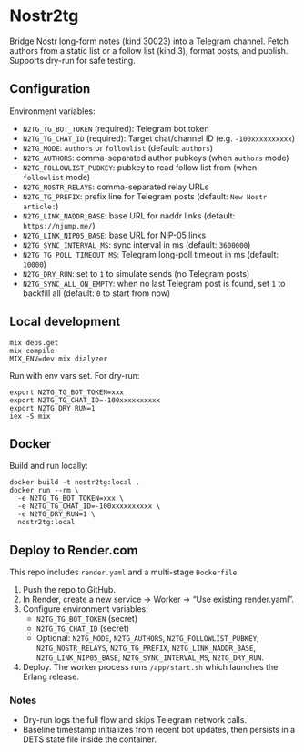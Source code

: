 # Nostr2tg

Bridge Nostr long-form notes (kind 30023) into a Telegram channel. Fetch authors from a static list or a follow list (kind 3), format posts, and publish. Supports dry-run for safe testing.

## Configuration

Environment variables:

- `N2TG_TG_BOT_TOKEN` (required): Telegram bot token
- `N2TG_TG_CHAT_ID` (required): Target chat/channel ID (e.g. `-100xxxxxxxxxx`)
- `N2TG_MODE`: `authors` or `followlist` (default: `authors`)
- `N2TG_AUTHORS`: comma-separated author pubkeys (when `authors` mode)
- `N2TG_FOLLOWLIST_PUBKEY`: pubkey to read follow list from (when `followlist` mode)
- `N2TG_NOSTR_RELAYS`: comma-separated relay URLs
- `N2TG_TG_PREFIX`: prefix line for Telegram posts (default: `New Nostr article:`)
- `N2TG_LINK_NADDR_BASE`: base URL for naddr links (default: `https://njump.me/`)
- `N2TG_LINK_NIP05_BASE`: base URL for NIP-05 links
- `N2TG_SYNC_INTERVAL_MS`: sync interval in ms (default: `3600000`)
- `N2TG_TG_POLL_TIMEOUT_MS`: Telegram long-poll timeout in ms (default: `10000`)
- `N2TG_DRY_RUN`: set to `1` to simulate sends (no Telegram posts)
- `N2TG_SYNC_ALL_ON_EMPTY`: when no last Telegram post is found, set `1` to backfill all (default: `0` to start from now)

## Local development

```
mix deps.get
mix compile
MIX_ENV=dev mix dialyzer
```

Run with env vars set. For dry-run:

```
export N2TG_TG_BOT_TOKEN=xxx
export N2TG_TG_CHAT_ID=-100xxxxxxxxxx
export N2TG_DRY_RUN=1
iex -S mix
```

## Docker

Build and run locally:

```
docker build -t nostr2tg:local .
docker run --rm \
  -e N2TG_TG_BOT_TOKEN=xxx \
  -e N2TG_TG_CHAT_ID=-100xxxxxxxxxx \
  -e N2TG_DRY_RUN=1 \
  nostr2tg:local
```

## Deploy to Render.com

This repo includes `render.yaml` and a multi-stage `Dockerfile`.

1. Push the repo to GitHub.
2. In Render, create a new service → Worker → “Use existing render.yaml”.
3. Configure environment variables:
   - `N2TG_TG_BOT_TOKEN` (secret)
   - `N2TG_TG_CHAT_ID` (secret)
   - Optional: `N2TG_MODE`, `N2TG_AUTHORS`, `N2TG_FOLLOWLIST_PUBKEY`, `N2TG_NOSTR_RELAYS`, `N2TG_TG_PREFIX`, `N2TG_LINK_NADDR_BASE`, `N2TG_LINK_NIP05_BASE`, `N2TG_SYNC_INTERVAL_MS`, `N2TG_DRY_RUN`.
4. Deploy. The worker process runs `/app/start.sh` which launches the Erlang release.

### Notes

- Dry-run logs the full flow and skips Telegram network calls.
- Baseline timestamp initializes from recent bot updates, then persists in a DETS state file inside the container.

